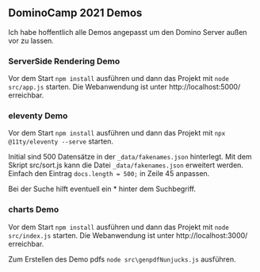 ## DominoCamp 2021 Demos ##

Ich habe hoffentlich alle Demos angepasst um den Domino Server außen vor zu lassen.
### ServerSide Rendering Demo ###
Vor dem Start `npm install` ausführen und dann das Projekt mit `node src/app.js` starten.
Die Webanwendung ist unter http://localhost:5000/ erreichbar.

### eleventy Demo ##
Vor dem Start `npm install` ausführen und dann das Projekt mit `npx @11ty/eleventy --serve` starten.

Initial sind 500 Datensätze in der `_data/fakenames.json` hinterlegt. Mit dem Skript src/sort.js kann die Datei `_data/fakenames.json` erweitert werden.
Einfach den Eintrag `docs.length = 500;` in Zeile 45 anpassen.

Bei der Suche hilft eventuell ein * hinter dem Suchbegriff.

### charts Demo ###
Vor dem Start `npm install` ausführen und dann das Projekt mit `node src/index.js` starten.
Die Webanwendung ist unter http://localhost:3000/ erreichbar.

Zum Erstellen des Demo pdfs `node src\genpdfNunjucks.js` ausführen.